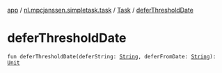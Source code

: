 [app](../../index.md) / [nl.mpcjanssen.simpletask.task](../index.md) / [Task](index.md) / [deferThresholdDate](.)

# deferThresholdDate

`fun deferThresholdDate(deferString: `[`String`](https://kotlinlang.org/api/latest/jvm/stdlib/kotlin/-string/index.html)`, deferFromDate: `[`String`](https://kotlinlang.org/api/latest/jvm/stdlib/kotlin/-string/index.html)`): `[`Unit`](https://kotlinlang.org/api/latest/jvm/stdlib/kotlin/-unit/index.html)
